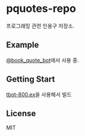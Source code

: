 # pquotes-repo

프로그래밍 관련 인용구 저장소. 

## Example

[@book\_quote\_bot](https://twitter.com/book_quote_bot)에서 사용 중.

## Getting Start

[tbot-800.ex](https://github.com/ohyecloudy/tbot-800.ex)을 사용해서 빌드

## License

MIT
